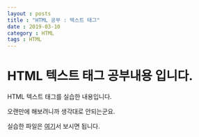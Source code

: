 ```yaml
---
layout : posts
title : "HTML 공부 : 텍스트 태그"
date : 2019-03-10
category : HTML
tags : HTML
---
```

# HTML 텍스트 태그 공부내용 입니다.
HTML 텍스트 태그를 실습한 내용입니다.

오랜만에 해보려니까 생각대로 안되는군요.

실습한 파일은 [여기](https://minungpark.github.io/HTML/TextTag.html)서 보시면 됩니다.

